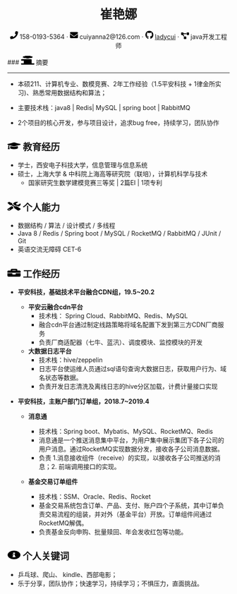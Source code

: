 <p><center>
     <h1>崔艳娜</h1>
     <div>
         <span>
             <img src="assets/phone-solid.svg" width="18px">
             158-0193-5364
         </span>
         ·
         <span>
             <img src="assets/envelope-solid.svg" width="18px">
             cuiyanna2@126.com
         </span>
         ·
         <span>
             <img src="assets/github-brands.svg" width="18px">
             <a href="https://github.com/ladycui">ladycui</a>
         </span>
         ·
         <span>
             <img src="assets/project-diagram-solid.svg" width="18px">
java开发工程师
         </span>
 </center></p>
### <img src="assets/info-solid.svg" width="30px" height="20px"> 摘要

---

 * 本硕211、计算机专业、数模竞赛、2年工作经验（1.5平安科技 + 1律金所实习)、熟悉常用数据结构和算法；

* 主要技术栈：java8 | Redis| MySQL | spring boot  | RabbitMQ

* 2个项目的核心开发，参与项目设计，追求bug free，持续学习，团队协作

  

## <img src="assets/graduation-cap-solid.svg" width="30px" height="20px"> 教育经历

- 学士，西安电子科技大学，信息管理与信息系统
- 硕士，上海大学 & 中科院上海高等研究院（联培），计算机科学与技术
	- 国家研究生数学建模竞赛三等奖 | 2篇EI | 1项专利

## <img src="assets/tools-solid.svg" width="30px" height="20px"> 个人能力

* 数据结构 / 算法 / 设计模式 / 多线程<br>
* Java 8 / Redis / Spring boot / MySQL / RocketMQ / RabbitMQ / JUnit / Git 
* 英语交流无障碍  CET-6

## <img src="assets/briefcase-solid.svg" width="30px" height="20px"> 工作经历

- **平安科技，基础技术平台融合CDN组，19.5~20.2**
  <!--厂商适配器、调度系统、监控系统、大数据统计平台-->

  - <b>平安云融合cdn平台</b>
  	- 技术栈： Spring Cloud、RabbitMQ、Redis、MySQL
  	- 融合cdn平台通过制定线路策略将域名配置下发到第三方CDN厂商服务
  	- 负责厂商适配器（七牛、蓝汛）、调度模块、监控模块的开发
  - <b>大数据日志平台</b>
    - 技术栈：hive/zeppelin
    - 日志平台使运维人员通过sql语句查询大数据日志，获取用户行为、域名状态等数据。<br>
    - 负责开发日志清洗及离线日志的hive分区加载，计费计量接口实现

- **平安科技，主账户部门订单组，2018.7~2019.4**
	- <b>消息通</b><br>
		- 技术栈：Spring boot、Mybatis、MySQL、RocketMQ、Redis<br>
		- 消息通是一个推送消息集中平台，为用户集中展示集团下各子公司的用户消息。通过RocketMQ实现数据分发，接收各子公司消息数据。<br>
		- 负责 1.消息接收组件（receive）的实现，以接收各子公司推送的消息；2. 前端调用接口的实现。<br>
	
   	- <b>基金交易订单组件</b><br>
		- 技术栈：SSM、Oracle、Redis、Rocket<br>
		- 基金交易系统包含订单、产品、支付、账户四个子系统，其中订单负责交易流程的组装，并对外（基金平台）开放。订单组件间通过RocketMQ解偶。
		- 负责基金反向申购、批量赎回、年会发收红包等功能。<!--红包功能可以详细说下-->
  

## <img src="assets/info-circle-solid.svg" width="30px" height="20px"> 个人关键词
- 乒乓球、爬山、 kindle、西部电影；
- 乐于分享，团队协作；快速学习，持续学习；不惧压力，直面挑战。




